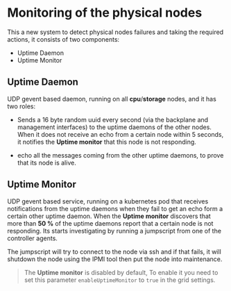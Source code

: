 # Monitoring of the physical nodes

This a new system to detect physical nodes failures and taking the required actions, it consists of two components:
- Uptime Daemon
- Uptime Monitor

## Uptime Daemon

UDP gevent based daemon, running on all **cpu**/**storage** nodes, and it has two roles:

- Sends a 16 byte random uuid every second (via the backplane and management interfaces) to the uptime daemons of the other nodes. When it does not receive an echo from a certain node within 5 seconds, it notifies the **Uptime monitor** that this node is not responding.

- echo all the messages coming from the other uptime daemons, to prove that its node is alive.

## Uptime Monitor
UDP gevent based service, running on a kubernetes pod that receives notifications from the uptime daemons when they fail to get an echo form a certain other uptime daemon. When the **Uptime monitor** discovers that more than **50 %** of the uptime daemons report that a certain node is not responding. Its starts investigating by running a jumpscript from one of the controller agents.

The jumpscript will try to connect to the node via ssh and if that fails, it will shutdown the node using the IPMI tool then put the node into maintenance.

> The **Uptime monitor** is disabled by default, To enable it you need to set this parameter ```enableUptimeMonitor``` to ```true``` in the grid settings.